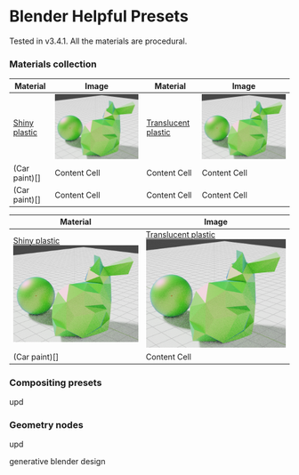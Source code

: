 # Blender Helpful Presets

Tested in v3.4.1. All the materials are procedural.

### Materials collection

| Material  | Image | Material  | Image |
| ------------- | ------------- | ------------- | ------------- |
| [Shiny plastic](https://www.youtube.com/watch?v=vJZsTG2bUF4&ab_channel=blenderian)  | <img src="materials/default.png"/>  | [Translucent plastic](https://www.youtube.com/watch?v=vJZsTG2bUF4&ab_channel=blenderian)  | <img src="materials/default.png"/>  |
| (Car paint)[]  | Content Cell  | Content Cell  | Content Cell  |
| (Car paint)[]  | Content Cell  | Content Cell  | Content Cell  |

| Material  | Image |
| ------------- | ------------- 
| [Shiny plastic](https://www.youtube.com/watch?v=vJZsTG2bUF4&ab_channel=blenderian) <img src="materials/default.png"/>  | [Translucent plastic](https://www.youtube.com/watch?v=vJZsTG2bUF4&ab_channel=blenderian) <img src="materials/default.png"/>  |
| (Car paint)[]  | Content Cell  |


### Compositing presets

upd

### Geometry nodes

upd

generative blender design
